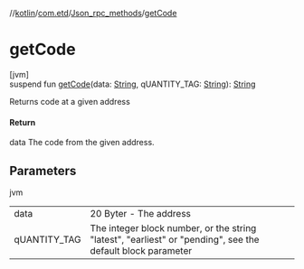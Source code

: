 //[kotlin](../../../index.md)/[com.etd](../index.md)/[Json_rpc_methods](index.md)/[getCode](get-code.md)

# getCode

[jvm]\
suspend fun [getCode](get-code.md)(data: [String](https://kotlinlang.org/api/latest/jvm/stdlib/kotlin/-string/index.html), qUANTITY_TAG: [String](https://kotlinlang.org/api/latest/jvm/stdlib/kotlin/-string/index.html)): [String](https://kotlinlang.org/api/latest/jvm/stdlib/kotlin/-string/index.html)

Returns code at a given address

#### Return

data The code from the given address.

## Parameters

jvm

| | |
|---|---|
| data | 20 Byter - The address |
| qUANTITY_TAG | The integer block number, or the string "latest", "earliest" or "pending", see the default block parameter |
